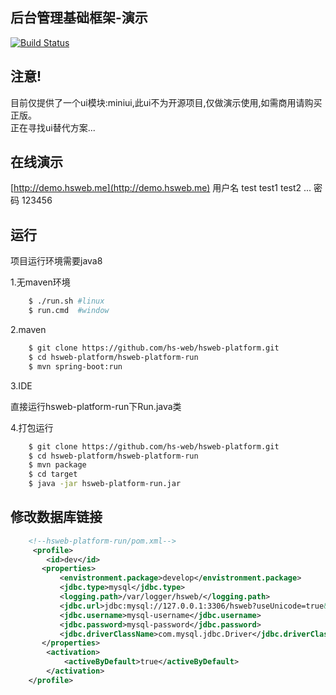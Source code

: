 ## 后台管理基础框架-演示
[![Build Status](https://api.travis-ci.org/hs-web/hsweb-platform.svg?branch=master)](https://travis-ci.org/hs-web/hsweb-platform)

## 注意!
目前仅提供了一个ui模块:miniui,此ui不为开源项目,仅做演示使用,如需商用请购买正版。
<br/>
正在寻找ui替代方案...
## 在线演示
[http://demo.hsweb.me](http://demo.hsweb.me)
用户名 test test1 test2 ... 密码 123456

## 运行

项目运行环境需要java8

1.无maven环境 

```bash
    $ ./run.sh #linux
    $ run.cmd  #window
```

2.maven

```bash
    $ git clone https://github.com/hs-web/hsweb-platform.git
    $ cd hsweb-platform/hsweb-platform-run
    $ mvn spring-boot:run
```

3.IDE

直接运行hsweb-platform-run下Run.java类

4.打包运行
```bash
    $ git clone https://github.com/hs-web/hsweb-platform.git
    $ cd hsweb-platform/hsweb-platform-run
    $ mvn package
    $ cd target
    $ java -jar hsweb-platform-run.jar
```

## 修改数据库链接
```xml
    <!--hsweb-platform-run/pom.xml-->
     <profile>
        <id>dev</id>
       <properties>
           <envistronment.package>develop</envistronment.package>
           <jdbc.type>mysql</jdbc.type>
           <logging.path>/var/logger/hsweb/</logging.path>
           <jdbc.url>jdbc:mysql://127.0.0.1:3306/hsweb?useUnicode=true&amp;characterEncoding=utf-8&amp;useSSL=false</jdbc.url>
           <jdbc.username>mysql-username</jdbc.username>
           <jdbc.password>mysql-password</jdbc.password>
           <jdbc.driverClassName>com.mysql.jdbc.Driver</jdbc.driverClassName>
       </properties>
        <activation>
            <activeByDefault>true</activeByDefault>
        </activation>
    </profile>
```
